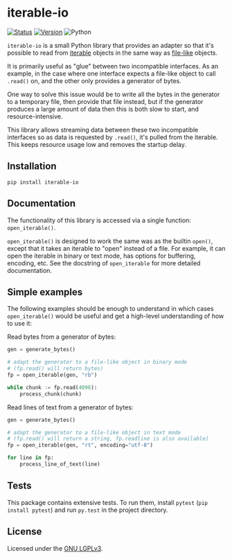 iterable-io
===========
[![Status](https://github.com/pR0Ps/iterable-io/workflows/tests/badge.svg)](https://github.com/pR0Ps/iterable-io/actions/workflows/tests.yml)
[![Version](https://img.shields.io/pypi/v/iterable-io.svg)](https://pypi.org/project/iterable-io/)
![Python](https://img.shields.io/pypi/pyversions/iterable-io.svg)

`iterable-io` is a small Python library that provides an adapter so that it's possible to read from
[iterable](https://docs.python.org/3/glossary.html#term-iterable) objects in the same way as
[file-like](https://docs.python.org/3/glossary.html#term-file-object) objects.

It is primarily useful as "glue" between two incompatible interfaces. As an example, in the case
where one interface expects a file-like object to call `.read()` on, and the other only provides a
generator of bytes.

One way to solve this issue would be to write all the bytes in the generator to a temporary file,
then provide that file instead, but if the generator produces a large amount of data then this is
both slow to start, and resource-intensive.

This library allows streaming data between these two incompatible interfaces so as data is requested
by `.read()`, it's pulled from the iterable. This keeps resource usage low and removes the startup
delay.


Installation
------------
```
pip install iterable-io
```


Documentation
-------------
The functionality of this library is accessed via a single function: `open_iterable()`.

`open_iterable()` is designed to work the same was as the builtin `open()`, except that it takes an
iterable to "open" instead of a file. For example, it can open the iterable in binary or text mode,
has options for buffering, encoding, etc. See the docstring of `open_iterable` for more detailed
documentation.


Simple examples
---------------
The following examples should be enough to understand in which cases `open_iterable()` would be
useful and get a high-level understanding of how to use it:

Read bytes from a generator of bytes:
```python
gen = generate_bytes()

# adapt the generator to a file-like object in binary mode
# (fp.read() will return bytes)
fp = open_iterable(gen, "rb")

while chunk := fp.read(4096):
    process_chunk(chunk)
```

Read lines of text from a generator of bytes:
```python
gen = generate_bytes()

# adapt the generator to a file-like object in text mode
# (fp.read() will return a string, fp.readline is also available)
fp = open_iterable(gen, "rt", encoding="utf-8")

for line in fp:
    process_line_of_text(line)
```


Tests
-----
This package contains extensive tests. To run them, install `pytest` (`pip install pytest`) and run
`py.test` in the project directory.


License
-------
Licensed under the [GNU LGPLv3](https://www.gnu.org/licenses/lgpl-3.0.html).
